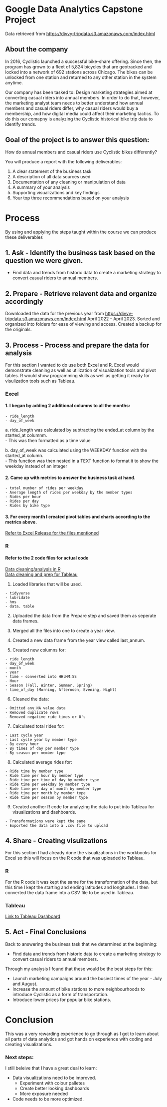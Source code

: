 
# Google Data Analytics Capstone Project
Data retrieved from https://divvy-tripdata.s3.amazonaws.com/index.html 

## About the company
In 2016, Cyclistic launched a successful bike-share offering. Since then, the program has grown to a fleet of 5,824 bicycles that
are geotracked and locked into a network of 692 stations across Chicago. The bikes can be unlocked from one station and
returned to any other station in the system anytime.

Our company has been tasked to: Design marketing strategies aimed at converting casual riders into annual members. In order to
do that, however, the marketing analyst team needs to better understand how annual members and casual riders differ, why
casual riders would buy a membership, and how digital media could affect their marketing tactics. To do this our comapny is
analyzing the Cyclistic historical bike trip data to identify trends.


## Goal of the project is to answer this question:
How do annual members and casual riders use Cyclistic bikes
differently?

You will produce a report with the following deliverables:
1. A clear statement of the business task
2. A description of all data sources used
3. Documentation of any cleaning or manipulation of data
4. A summary of your analysis
5. Supporting visualizations and key findings
6. Your top three recommendations based on your analysis <br/>


  

# Process
By using and applying the steps taught within the course we can produce these deliverables

## 1. Ask - Identify the business task based on the question we were given.

   * Find data and trends from historic data to create a marketing strategy to convert casual riders to annual members.


## 2. Prepare - Retrieve relavent data and organize accordingly
 
   Downloaded the data for the previous year from https://divvy-tripdata.s3.amazonaws.com/index.html
   April 2022 - April 2023.
   Sorted and organized into folders for ease of viewing and access.
   Created a backup for the originals.

## 3. Process - Process and prepare the data for analysis

  For this section I wanted to do use both Excel and R.
  Excel would demonstrate cleaning as well as utilization of visualization tools and pivot tables.
  R would show programming skills as well as getting it ready for visulization tools such as Tableau.

### Excel
#### 1. I began by adding 2 additional columns to all the months: <br/>
    - ride_length
    - day_of_week
  
  a. ride_length was calculated by subtracting the ended_at column by the started_at columnm. <br/>
      - This was then formatted as a time value <br/>
    
  b. day_of_week was calculated using the WEEKDAY function with the started_at column. <br/>
      - This function was then nested in a TEXT function to format it to show the weekday instead of an integer <br/>
      
#### 2. Came up with metrics to answer the business task at hand.<br/>
    - total number of rides per weekday
    - Average length of rides per weekday by the member types
    - Rides per hour
    - Rides per day
    - Rides by bike type
    
#### 3. For every month I created pivot tables and charts according to the metrics above.
  [Refer to Excel Release for the files mentioned](https://github.com/yohask/bikedata/releases/tag/v1)

### R
#### Refer to the 2 code files for actual code </br>
[Data cleaning/analysis in R](https://github.com/yohask/bikedata/blob/main/Code%20to%20transform%20data%20in%20R.txt) <br/>
[Data cleaning and prep for Tableau](https://github.com/yohask/bikedata/blob/main/Prep%20Data%20for%20Tableau.txt) <br/>

  1. Loaded libraries that will be used. <br/>

    - tidyverse
    - lubridate
    - hms
    - data. table

  2. Uploaded the data from the Prepare step and saved them as seperate data frames.
  3. Merged all the files into one to create a year view.<br/>
  
  4. Created a new data frame from the year view called last_annum.
  5. Created new columns for: <br/>

    - ride_length
    - day_of_week
    - month
    - year
    - time - converted into HH:MM:SS
    - Hour
    - Season (Fall, Winter, Summer, Spring)
    - time_of_day (Morning, Afternoon, Evening, Night)

  6. Cleaned the data: <br/>

    - Omitted any NA value data
    - Removed duplicate rows
    - Removed negative ride times or 0's

  7. Calculated total rides for: <br/>

    - Last cycle year
    - Last cycle year by member type
    - By every hour
    - By times of day per member type
    - By season per member type

  8. Calculated average rides for: <br/>

    - Ride time by member type
    - Ride time per hour by member type
    - Ride time per time of day by member type
    - Ride time per weekday by member type
    - Ride time per day of month by member type
    - Ride time per month by member type
    - Ride time per season by member type
    
  9. Created another R code for analyzing the data to put into Tableau for visualizations and dashboards.

    - Transformations were kept the same
    - Exported the data into a .csv file to upload


## 4. Share - Creating visulizations
For this section I had already done the visualizations in the workbooks for Excel so this will focus on the R code that was uploaded to Tableau.

### R
For the R code it was kept the same for the transformation of the data, but this time I kept the starting and ending latitudes and longitudes. I then converted the data frame into a CSV file to be used in Tableau. <br />

### Tableau
[Link to Tableau Dashboard](https://public.tableau.com/app/profile/hunter.su5538/viz/GoogleDataAnalyticsCapstone_16852832168870/Dashboard1)

## 5. Act - Final Conclusions
Back to answering the business task that we determined at the beginning: <br/>

  - Find data and trends from historic data to create a marketing strategy to convert casual riders to annual members. <br/>
  
  Through my analysis I found that these would be the best steps for this:
-  Launch marketing campaigns around the busiest times of the year - July and August.
- Increase the amount of bike stations to more neighbourhoods to introduce Cyclistic as a form of transportation.
- Introduce lower prices for popular bike stations.

# Conclusion
This was a very rewarding experience to go through as I got to learn about all parts of data analytics and got hands on experience with coding and creating visualizations.
### Next steps: 
I still beleive that I have a great deal to learn:
- Data visualizations need to be improved.
  - Experiment with colour palletes
  - Create better looking dashboards
  - More exposure needed
- Code needs to be more optimized.

